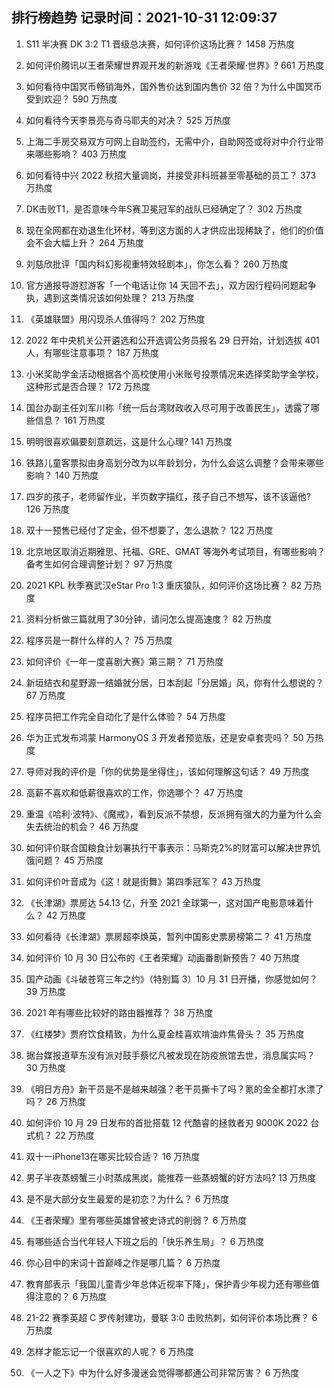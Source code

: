 
## 排行榜趋势 记录时间：2021-10-31 12:09:37
  
  1. S11 半决赛 DK 3:2 T1 晋级总决赛，如何评价这场比赛？ 1458 万热度
    
  2. 如何评价腾讯以王者荣耀世界观开发的新游戏《王者荣耀·世界》? 661 万热度
    
  3. 如何看待中国冥币畅销海外，国外售价达到国内售价 32 倍？为什么中国冥币受到欢迎？ 590 万热度
    
  4. 如何看待今天李景亮与奇马耶夫的对决？ 525 万热度
    
  5. 上海二手房交易双方可网上自助签约，无需中介，自助网签或将对中介行业带来哪些影响？ 403 万热度
    
  6. 如何看待中兴 2022 秋招大量调岗，并接受非科班甚至零基础的员工？ 373 万热度
    
  7. DK击败T1，是否意味今年S赛卫冕冠军的战队已经确定了？ 302 万热度
    
  8. 现在全网都在劝退生化环材，等到这方面的人才供应出现稀缺了，他们的价值会不会大幅上升？ 264 万热度
    
  9. 刘慈欣批评「国内科幻影视重特效轻剧本」，你怎么看？ 260 万热度
    
  10. 官方通报导游怼游客「一个电话让你 14 天回不去」，双方因行程码问题起争执，遇到这类情况该如何处理？ 213 万热度
    
  11. 《英雄联盟》用闪现杀人值得吗？ 202 万热度
    
  12. 2022 年中央机关公开遴选和公开选调公务员报名 29 日开始，计划选拔 401 人，有哪些注意事项？ 187 万热度
    
  13. 小米奖助学金活动根据各个高校使用小米账号投票情况来选择奖助学金学校，这种形式是否合理？ 172 万热度
    
  14. 国台办副主任刘军川称「统一后台湾财政收入尽可用于改善民生」，透露了哪些信息？ 161 万热度
    
  15. 明明很喜欢偏要刻意疏远，这是什么心理? 141 万热度
    
  16. 铁路儿童客票拟由身高划分改为以年龄划分，为什么会这么调整？会带来哪些影响？ 140 万热度
    
  17. 四岁的孩子，老师留作业，半页数字描红，孩子自己不想写，该不该逼他? 126 万热度
    
  18. 双十一预售已经付了定金，但不想要了，怎么退款？ 122 万热度
    
  19. 北京地区取消近期雅思、托福、GRE、GMAT 等海外考试项目，有哪些影响？备考生如何合理调整计划？ 97 万热度
    
  20. 2021 KPL 秋季赛武汉eStar Pro 1:3 重庆狼队，如何评价这场比赛？ 82 万热度
    
  21. 资料分析做三篇就用了30分钟，请问怎么提高速度？ 82 万热度
    
  22. 程序员是一群什么样的人？ 75 万热度
    
  23. 如何评价《一年一度喜剧大赛》第三期？ 71 万热度
    
  24. 新垣结衣和星野源一结婚就分居，日本刮起「分居婚」风，你有什么想说的？ 67 万热度
    
  25. 程序员把工作完全自动化了是什么体验？ 54 万热度
    
  26. 华为正式发布鸿蒙 HarmonyOS 3 开发者预览版，还是安卓套壳吗？ 50 万热度
    
  27. 导师对我的评价是「你的优势是坐得住」，该如何理解这句话？ 49 万热度
    
  28. 高薪不喜欢和低薪很喜欢的工作，你选哪个？ 47 万热度
    
  29. 重温《哈利·波特》、《魔戒》，看到反派不禁想，反派拥有强大的力量为什么会失去统治的机会？ 46 万热度
    
  30. 如何评价联合国粮食计划署执行干事表示：马斯克2%的财富可以解决世界饥饿问题？ 45 万热度
    
  31. 如何评价叶音成为《这！就是街舞》第四季冠军？ 43 万热度
    
  32. 《长津湖》票房达 54.13 亿，升至 2021 全球第一，这对国产电影意味着什么？ 42 万热度
    
  33. 如何看待《长津湖》票房超李焕英，暂列中国影史票房榜第二？ 41 万热度
    
  34. 如何评价 10 月 30 日公布的《王者荣耀》动画番剧新预告？ 40 万热度
    
  35. 国产动画《斗破苍穹三年之约》（特别篇 3）10 月 31 日开播，你感觉如何？ 39 万热度
    
  36. 2021 年有哪些比较好的路由器推荐？ 38 万热度
    
  37. 《红楼梦》贾府饮食精致，为什么夏金桂喜欢啃油炸焦骨头？ 35 万热度
    
  38. 据台媒报道草东没有派对鼓手蔡忆凡被发现在防疫旅馆去世，消息属实吗？ 30 万热度
    
  39. 《明日方舟》新干员是不是越来越强？老干员撕卡了吗？氪的金全都打水漂了吗？ 26 万热度
    
  40. 如何评价 10 月 29 日发布的首批搭载 12 代酷睿的拯救者刃 9000K 2022 台式机？ 22 万热度
    
  41. 双十一iPhone13在哪买比较合适？ 16 万热度
    
  42. 男子半夜蒸螃蟹三小时蒸成黑炭，能推荐一些蒸螃蟹的好方法吗? 13 万热度
    
  43. 是不是大部分女生最爱的是初恋？为什么？ 6 万热度
    
  44. 《王者荣耀》里有哪些英雄曾被史诗式的削弱？ 6 万热度
    
  45. 有哪些适合当代年轻人下班之后的「快乐养生局」？ 6 万热度
    
  46. 你心目中的宋词十首巅峰之作是哪几篇？ 6 万热度
    
  47. 教育部表示「我国儿童青少年总体近视率下降」，保护青少年视力还有哪些值得注意的？ 6 万热度
    
  48. 21-22 赛季英超 C 罗传射建功，曼联 3:0 击败热刺，如何评价本场比赛？ 6 万热度
    
  49. 怎样才能忘记一个很喜欢的人呢？ 6 万热度
    
  50. 《一人之下》中为什么好多漫迷会觉得哪都通公司非常厉害？ 6 万热度
    